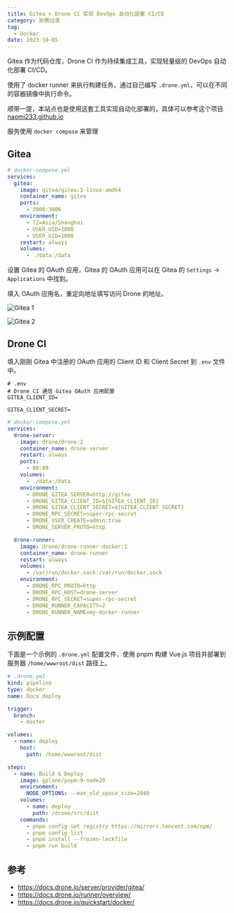 ```yaml
---
title: Gitea + Drone CI 实现 DevOps 自动化部署 CI/CD
category: 折腾记录
tag:
  - Docker
date: 2023-10-05
---
```


Gitea 作为代码仓库，Drone CI 作为持续集成工具，实现轻量级的 DevOps 自动化部署 CI/CD。

使用了 docker runner 来执行构建任务，通过自己编写 `.drone.yml`，可以在不同的容器镜像中执行命令。

顺带一提，本站点也是使用这套工具实现自动化部署的，具体可以参考这个项目 [naomi233.github.io](https://github.com/naomi233/naomi233.github.io)

服务使用 `docker compose` 来管理

## Gitea

```yml
# docker-compose.yml
services:
  gitea:
    image: gitea/gitea:1-linux-amd64
    container_name: gitea
    ports:
      - 3000:3000
    environment:
      - TZ=Asia/Shanghai
      - USER_UID=1000
      - USER_GID=1000
    restart: always
    volumes:
      - ./data:/data
```

设置 Gitea 的 OAuth 应用，Gitea 的 OAuth 应用可以在 Gitea 的 `Settings` -> `Applications` 中找到。

填入 OAuth 应用名，重定向地址填写访问 Drone 的地址。

![Gitea 1](https://docs.drone.io/screenshots/gitea_application_create.png)

![Gitea 2](https://docs.drone.io/screenshots/gitea_application_created.png)

## Drone CI

填入刚刚 Gitea 中注册的 OAuth 应用的 Client ID 和 Client Secret 到 `.env` 文件中。

```env
# .env
# Drone CI 通信 Gitea OAuth 应用配置
GITEA_CLIENT_ID=

GITEA_CLIENT_SECRET=
```

```yml
# docker-compose.yml
services:
  drone-server:
    image: drone/drone:2
    container_name: drone-server
    restart: always
    ports:
      - 80:80
    volumes:
      - ./data:/data
    environment:
      - DRONE_GITEA_SERVER=http://gitea
      - DRONE_GITEA_CLIENT_ID=${GITEA_CLIENT_ID}
      - DRONE_GITEA_CLIENT_SECRET=${GITEA_CLIENT_SECRET}
      - DRONE_RPC_SECRET=super-rpc-secret
      - DRONE_USER_CREATE=admin:true
      - DRONE_SERVER_PROTO=http

  drone-runner:
    image: drone/drone-runner-docker:1
    container_name: drone-runner
    restart: always
    volumes:
      - /var/run/docker.sock:/var/run/docker.sock
    environment:
      - DRONE_RPC_PROTO=http
      - DRONE_RPC_HOST=drone-server
      - DRONE_RPC_SECRET=super-rpc-secret
      - DRONE_RUNNER_CAPACITY=2
      - DRONE_RUNNER_NAME=my-docker-runner
```

## 示例配置

下面是一个示例的 `.drone.yml` 配置文件，使用 pnpm 构建 Vue.js 项目并部署到服务器 `/home/wwwroot/dist` 路径上。

```yml
# .drone.yml
kind: pipeline
type: docker
name: Docs deploy

trigger:
  branch:
    - master

volumes:
  - name: deploy
    host:
      path: /home/wwwroot/dist

steps:
  - name: Build & Deploy
    image: gplane/pnpm:9-node20
    environment:
      NODE_OPTIONS: --max_old_space_size=2048
    volumes:
      - name: deploy
        path: /drone/src/dist
    commands:
      - pnpm config set registry https://mirrors.tencent.com/npm/
      - pnpm config list
      - pnpm install --frozen-lockfile
      - pnpm run build
```

## 参考

- <https://docs.drone.io/server/provider/gitea/>
- <https://docs.drone.io/runner/overview/>
- <https://docs.drone.io/quickstart/docker/>
